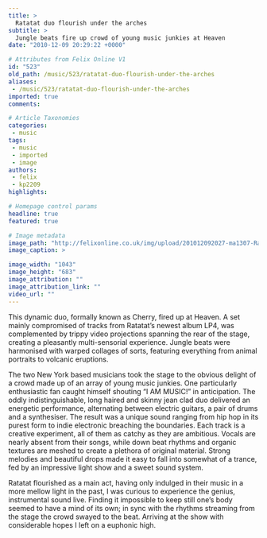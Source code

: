 ```yaml
---
title: >
  Ratatat duo flourish under the arches
subtitle: >
  Jungle beats fire up crowd of young music junkies at Heaven
date: "2010-12-09 20:29:22 +0000"

# Attributes from Felix Online V1
id: "523"
old_path: /music/523/ratatat-duo-flourish-under-the-arches
aliases:
 - /music/523/ratatat-duo-flourish-under-the-arches
imported: true
comments:

# Article Taxonomies
categories:
 - music
tags:
 - music
 - imported
 - image
authors:
 - felix
 - kp2209
highlights:

# Homepage control params
headline: true
featured: true

# Image metadata
image_path: "http://felixonline.co.uk/img/upload/201012092027-ma1307-Ratatat.jpg"
image_caption: >

image_width: "1043"
image_height: "683"
image_attribution: ""
image_attribution_link: ""
video_url: ""
---
```


This dynamic duo, formally known as Cherry, fired up at Heaven. A set mainly compromised of tracks from Ratatat’s newest album LP4, was complemented by trippy video projections spanning the rear of the stage, creating a pleasantly multi-sensorial experience. Jungle beats were harmonised with warped collages of sorts, featuring everything from animal portraits to volcanic eruptions.

The two New York based musicians took the stage to the obvious delight of a crowd made up of an array of young music junkies. One particularly enthusiastic fan caught himself shouting “I AM MUSIC!” in anticipation. The oddly indistinguishable, long haired and skinny jean clad duo delivered an energetic performance, alternating between electric guitars, a pair of drums and a synthesiser. The result was a unique sound ranging from hip hop in its purest form to indie electronic breaching the boundaries. Each track is a creative experiment, all of them as catchy as they are ambitious. Vocals are nearly absent from their songs, while down beat rhythms and organic textures are meshed to create a plethora of original material. Strong melodies and beautiful drops made it easy to fall into somewhat of a trance, fed by an impressive light show and a sweet sound system.

Ratatat flourished as a main act, having only indulged in their music in a more mellow light in the past, I was curious to experience the genius, instrumental sound live. Finding it impossible to keep still one’s body seemed to have a mind of its own; in sync with the rhythms streaming from the stage the crowd swayed to the beat. Arriving at the show with considerable hopes I left on a euphonic high.
